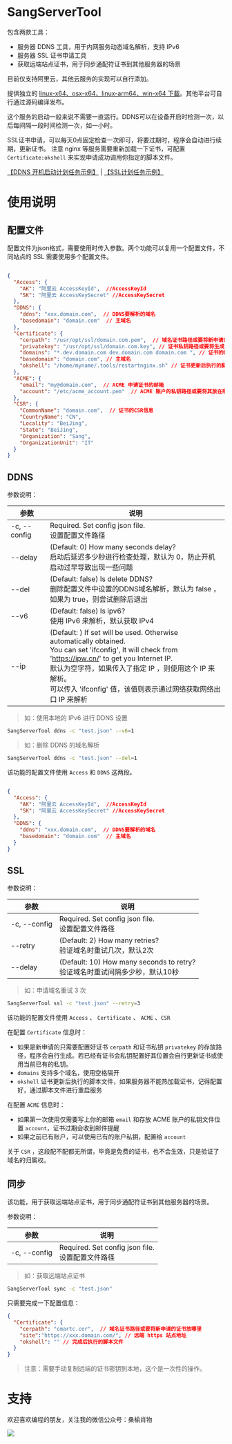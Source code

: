 # SangServerTool

包含两款工具：

- 服务器 DDNS 工具，用于内网服务动态域名解析，支持 IPv6
- 服务器 SSL 证书申请工具
- 获取远端站点证书，用于同步通配符证书到其他服务器的场景

目前仅支持阿里云，其他云服务的实现可以自行添加。

提供独立的 [linux-x64、osx-x64、linux-arm64、win-x64 下载](../../releases)。其他平台可自行通过源码编译发布。 

这个服务的启动一般来说不需要一直运行。DDNS可以在设备开启时检测一次，以后每间隔一段时间检测一次，如一小时。

SSL证书申请，可以每天0点固定检查一次即可，将要过期时，程序会自动进行续期，更新证书。
注意 nginx 等服务需要重新加载一下证书，可配置 `Certificate:okshell` 来实现申请成功调用你指定的脚本文件。

[【DDNS 开机启动计划任务示例】](doc/DDNS.md) | [【SSL计划任务示例】](doc/SSL.md)

# 使用说明

## 配置文件

配置文件为json格式，需要使用时传入参数。两个功能可以复用一个配置文件，不同站点的 SSL 需要使用多个配置文件。

```json

{
  "Access": {
    "AK": "阿里云 AccessKeyId",  //AccessKeyId
    "SK": "阿里云 AccessKeySecret" //AccessKeySecret
  },
  "DDNS": {
    "ddns": "xxx.domain.com",  // DDNS要解析的域名
    "basedomain": "domain.com"  // 主域名
  },
  "Certificate": {
    "cerpath": "/usr/opt/ssl/domain.com.pem",  // 域名证书路径或要将新申请的证书放哪里
    "privatekey": "/usr/opt/ssl/domain.com.key", // 证书私钥路径或要将生成的私钥放哪里
    "domains": "*.dev.domain.com dev.domain.com domain.com ", // 证书的DNS Name，多个用空格隔开
    "basedomain": "domain.com", // 主域名
    "okshell": "/home/myname/.tools/restartnginx.sh" // 证书更新后执行的脚本文件
  },
  "ACME": {
    "email": "my@domain.com",  // ACME 申请证书的邮箱
    "account": "/etc/acme_account.pem"  // ACME 账户的私钥路径或要将其放在哪里
  },
  "CSR": {
    "CommonName": "domain.com",  // 证书的CSR信息
    "CountryName": "CN",
    "Locality": "BeiJing",
    "State": "BeiJing",
    "Organization": "Sang",
    "OrganizationUnit": "IT"
  }
}

```

## DDNS

参数说明：

| 参数 | 说明|
| --- | --- |
| -c, --config  | Required. Set config json file. <br> 设置配置文件路径 |
| --delay |  (Default: 0) How many seconds delay? <br> 启动后延迟多少秒进行检查处理，默认为 0，防止开机启动过早导致出现一些问题 |
| --del |  (Default: false) Is delete DDNS? <br>删除配置文件中设置的DDNS域名解析，默认为 false ，如果为 true，则尝试删除后退出 |
| --v6 | (Default: false) Is ipv6? <br>使用 IPv6 来解析，默认获取 IPv4 |
| --ip |  (Default: ) If set will be used. Otherwise automatically obtained.<br>You can set 'ifconfig', It will check from 'https://ipw.cn/' to get you Internet IP. <br>默认为空字符，如果传入了指定 IP ，则使用这个 IP 来解析。<br>可以传入 'ifconfig' 值，该值则表示通过网络获取网络出口 IP 来解析

> 如：使用本地的 IPv6 进行 DDNS 设置

```bash
SangServerTool ddns -c "test.json" --v6=1
```

> 如：删除 DDNS 的域名解析

```bash
SangServerTool ddns -c "test.json" --del=1
```

该功能的配置文件使用 `Access` 和 `DDNS` 这两段。

```json

{
  "Access": {
    "AK": "阿里云 AccessKeyId",  //AccessKeyId
    "SK": "阿里云 AccessKeySecret" //AccessKeySecret
  },
  "DDNS": {
    "ddns": "xxx.domain.com",  // DDNS要解析的域名
    "basedomain": "domain.com"  // 主域名
  }
}
```

## SSL

参数说明：

| 参数 | 说明|
| --- | --- |
| -c, --config  | Required. Set config json file. <br> 设置配置文件路径 |
| --retry | (Default: 2) How many retries? <br> 验证域名时重试几次，默认2次 |
| --delay | (Default: 10) How many seconds to retry? <br> 验证域名时重试间隔多少秒，默认10秒 |

> 如：申请域名重试 3 次

```bash
SangServerTool ssl -c "test.json" --retry=3
```
该功能的配置文件使用 `Access` 、 `Certificate` 、 `ACME` 、`CSR` 

在配置 `Certificate` 信息时：

- 如果是新申请的只需要配置好证书 `cerpath` 和证书私钥 `privatekey` 的存放路径，程序会自行生成。若已经有证书会私钥配置好其位置会自行更新证书或使用当前已有的私钥。
- `domains` 支持多个域名，使用空格隔开
- `okshell` 证书更新后执行的脚本文件，如果服务器不能热加载证书，记得配置好，通过脚本文件进行重启服务

在配置 `ACME` 信息时：

- 如果第一次使用仅需要写上你的邮箱 `email` 和存放 ACME 账户的私钥文件位置 `account`，证书过期会收到邮件提醒
- 如果之前已有账户，可以使用已有的账户私钥，配置给  `account`

关于 `CSR` ，这段配不配都无所谓，毕竟是免费的证书，也不会生效，只是验证了域名的归属权。

## 同步

该功能，用于获取远端站点证书，用于同步通配符证书到其他服务器的场景。

参数说明：

| 参数 | 说明|
| --- | --- |
| -c, --config  | Required. Set config json file. <br> 设置配置文件路径 |

> 如：获取远端站点证书

```bash
SangServerTool sync -c "test.json"
```

只需要完成一下配置信息：

```json
{
  "Certificate": {
    "cerpath": "cmartc.cer",  // 域名证书路径或要将新申请的证书放哪里
    "site":"https://xxx.domain.com/", // 远端 https 站点地址
    "okshell": "" // 完成后执行的脚本文件
  }
}
```

> 注意：需要手动复制远端的证书密钥到本地，这个是一次性的操作。

# 支持

欢迎喜欢编程的朋友，关注我的微信公众号：桑榆肖物

![](https://open.weixin.qq.com/qr/code?username=gh_c874018d0317)
